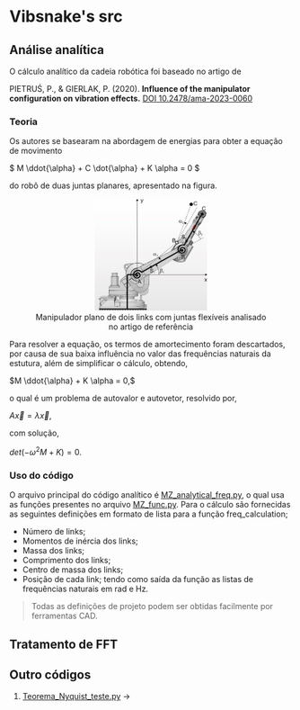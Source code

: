 # Vibsnake's src

## Análise analítica

O cálculo analítico da cadeia robótica foi baseado no artigo de

PIETRUŚ, P., & GIERLAK, P. (2020).
**Influence of the manipulator configuration on vibration effects.**
[DOI 10.2478/ama-2023-0060](https://sciendo.com/pdf/10.2478/ama-2023-0060) 

### Teoria

Os autores se basearam na abordagem de energias para obter a equação de movimento 

$ M \ddot{\alpha} + C \dot{\alpha} + K \alpha = 0 $ 

do robô de duas juntas planares, apresentado na figura.

<center>
    <figure>
        <img src="./attachments/image.png" width="200" height="200">
        <figcaption> Manipulador plano de dois links com juntas flexíveis analisado no artigo de referência
    </figure>
</center>

Para resolver a equação, os termos de amortecimento foram descartados, por causa de sua baixa influência no valor das frequências naturais da estutura, além de simplificar o cálculo, obtendo,

$M \ddot{\alpha} + K \alpha = 0,$

o qual é um problema de autovalor e autovetor, resolvido por,

$A \vec{x} = \lambda \vec{x},$

com solução,

$det(-\omega^2 M + K) = 0.$

### Uso do código

O arquivo principal do código analítico é [MZ_analytical_freq.py](./MZ_analytical_freq.py), o qual usa as funções presentes no arquivo [MZ_func.py](./MZ_func.py). Para o cálculo são fornecidas as seguintes definições em formato de lista para a função freq_calculation;
- Número de links;
- Momentos de inércia dos links;
- Massa dos links;
- Comprimento dos links;
- Centro de massa dos links;
- Posição de cada link;
tendo como saída da função as listas de frequências naturais em rad e Hz.

> Todas as definições de projeto podem ser obtidas facilmente por ferramentas CAD.

## Tratamento de FFT


## Outro códigos

1. [Teorema_Nyquist_teste.py](./Teorema_Nyquist_teste.py) → 
